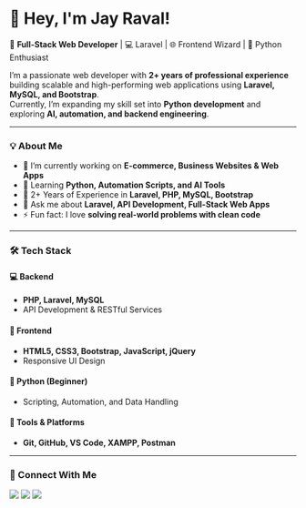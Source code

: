 # 👋 Hey, I'm Jay Raval!  

🚀 **Full-Stack Web Developer** | 💻 Laravel | 🌐 Frontend Wizard | 🐍 Python Enthusiast  

I’m a passionate web developer with **2+ years of professional experience** building scalable and high-performing web applications using **Laravel, MySQL, and Bootstrap**.  
Currently, I’m expanding my skill set into **Python development** and exploring **AI, automation, and backend engineering**.  

---

### 💡 About Me  
- 🔭 I’m currently working on **E-commerce, Business Websites & Web Apps**  
- 🌱 Learning **Python, Automation Scripts, and AI Tools**  
- 💼 2+ Years of Experience in **Laravel, PHP, MySQL, Bootstrap**  
- 💬 Ask me about **Laravel, API Development, Full-Stack Web Apps**  
- ⚡ Fun fact: I love **solving real-world problems with clean code**  

---

### 🛠️ Tech Stack  

#### 💻 Backend  
- **PHP, Laravel, MySQL**  
- API Development & RESTful Services  

#### 🎨 Frontend  
- **HTML5, CSS3, Bootstrap, JavaScript, jQuery**  
- Responsive UI Design  

#### 🐍 Python (Beginner)  
- Scripting, Automation, and Data Handling  

#### 🔧 Tools & Platforms  
- **Git, GitHub, VS Code, XAMPP, Postman**  

---


### 🤝 Connect With Me  

<p>
  <a href="https://www.linkedin.com/in/YOUR-LINKEDIN/" target="_blank"><img src="https://img.shields.io/badge/LinkedIn-0077B5?style=for-the-badge&logo=linkedin&logoColor=white"/></a>
  <a href="mailto:your.email@example.com"><img src="https://img.shields.io/badge/Email-D14836?style=for-the-badge&logo=gmail&logoColor=white"/></a>
  <a href="https://github.com/your-username"><img src="https://img.shields.io/badge/GitHub-100000?style=for-the-badge&logo=github&logoColor=white"/></a>
</p>
